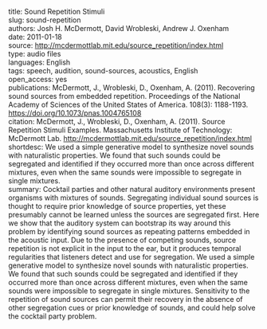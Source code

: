 title: Sound Repetition Stimuli  
slug: sound-repetition  
authors: Josh H. McDermott, David Wrobleski, Andrew J. Oxenham  
date: 2011-01-18  
source: http://mcdermottlab.mit.edu/source_repetition/index.html  
type: audio files  
languages: English  
tags: speech, audition, sound-sources, acoustics, English  
open_access: yes  
publications: McDermott, J., Wrobleski, D., Oxenham, A. (2011). Recovering sound sources from embedded repetition. Proceedings of the National Academy of Sciences of the United States of America. 108(3): 1188-1193. https://doi.org/10.1073/pnas.1004765108  
citation: McDermott, J., Wrobleski, D., Oxenham, A. (2011). Source Repetition Stimuli Examples. Massachusetts Institute of Technology: McDermott Lab. http://mcdermottlab.mit.edu/source_repetition/index.html  
shortdesc: We used a simple generative model to synthesize novel sounds with naturalistic properties. We found that such sounds could be segregated and identified if they occurred more than once across different mixtures, even when the same sounds were impossible to segregate in single mixtures.  
summary: Cocktail parties and other natural auditory environments present organisms with mixtures of sounds. Segregating individual sound sources is thought to require prior knowledge of source properties, yet these presumably cannot be learned unless the sources are segregated first. Here we show that the auditory system can bootstrap its way around this problem by identifying sound sources as repeating patterns embedded in the acoustic input. Due to the presence of competing sounds, source repetition is not explicit in the input to the ear, but it produces temporal regularities that listeners detect and use for segregation. We used a simple generative model to synthesize novel sounds with naturalistic properties. We found that such sounds could be segregated and identified if they occurred more than once across different mixtures, even when the same sounds were impossible to segregate in single mixtures. Sensitivity to the repetition of sound sources can permit their recovery in the absence of other segregation cues or prior knowledge of sounds, and could help solve the cocktail party problem.  
